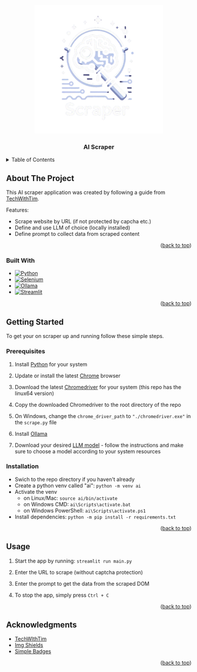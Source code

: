 <a id="readme-top"></a>


<!-- PROJECT LOGO -->
<br />
<div align="center">
  <a href="https://github.com/Tennent/ai-scraper">
    <img src="images/ai-scraper-logo.png" alt="Logo" width="350" height="350">
  </a>
</div>

<h3 align="center">AI Scraper</h3>


<!-- TABLE OF CONTENTS -->
<details>
  <summary>Table of Contents</summary>
  <ol>
    <li>
      <a href="#about-the-project">About The Project</a>
      <ul>
        <li><a href="#built-with">Built With</a></li>
      </ul>
    </li>
    <li>
      <a href="#getting-started">Getting Started</a>
      <ul>
        <li><a href="#prerequisites">Prerequisites</a></li>
        <li><a href="#installation">Installation</a></li>
      </ul>
    </li>
    <li><a href="#usage">Usage</a></li>
    <li><a href="#roadmap">Roadmap</a></li>
    <li><a href="#contributing">Contributing</a></li>
    <li><a href="#license">License</a></li>
    <li><a href="#contact">Contact</a></li>
    <li><a href="#acknowledgments">Acknowledgments</a></li>
  </ol>
</details>


<!-- ABOUT THE PROJECT -->
## About The Project

This AI scraper application was created by following a guide from <a href="https://www.techwithtim.net/">TechWithTim</a>.

Features:

* Scrape website by URL (if not protected by capcha etc.)
* Define and use LLM of choice (locally installed)
* Define prompt to collect data from scraped content

<p align="right">(<a href="#readme-top">back to top</a>)</p>



### Built With

* [![Python][Python]][Python-url]
* [![Selenium][Selenium]][Selenium-url]
* [![Ollama][Ollama]][Ollama-url]
* [![Streamlit][Streamlit]][Streamlit-url]


<p align="right">(<a href="#readme-top">back to top</a>)</p>


<!-- GETTING STARTED -->
## Getting Started

To get your on scraper up and running follow these simple steps.

### Prerequisites

1. Install [Python](https://www.python.org/downloads/) for your system

2. Update or install the latest [Chrome](https://www.google.com/intl/hu_hu/chrome/) browser

3. Download the latest [Chromedriver](https://googlechromelabs.github.io/chrome-for-testing/#stable) for your system (this repo has the linux64 version)

4. Copy the downloaded Chromedriver to the root directory of the repo

5. On Windows, change the `chrome_driver_path` to `"./chromedriver.exe"` in the `scrape.py` file

6. Install [Ollama](https://ollama.com/download)

7. Download your desired [LLM model](https://github.com/ollama/ollama) - follow the instructions and make sure to choose a model according to your system resources

### Installation

* Swich to the repo directory if you haven't already
* Create a python venv called "ai": `python -m venv ai`
* Activate the venv
  * on Linux/Mac: `source ai/bin/activate`
  * on Windows CMD: `ai\Scripts\activate.bat`
  * on Windows PowerShell: `ai\Scripts\activate.ps1`
* Install dependencies: `python -m pip install -r requirements.txt`

<p align="right">(<a href="#readme-top">back to top</a>)</p>


<!-- USAGE EXAMPLES -->
## Usage

1. Start the app by running: `streamlit run main.py`

2. Enter the URL to scrape (without captcha protection)

3. Enter the prompt to get the data from the scraped DOM

4. To stop the app, simply press `Ctrl + C`

<p align="right">(<a href="#readme-top">back to top</a>)</p>


<!-- ACKNOWLEDGMENTS -->
## Acknowledgments

* [TechWIthTim](https://www.techwithtim.net/)
* [Img Shields](https://shields.io)
* [Simple Badges](https://badges.pages.dev/)

<p align="right">(<a href="#readme-top">back to top</a>)</p>


<!-- MARKDOWN LINKS & IMAGES -->

[Python]: https://img.shields.io/badge/Python-3776AB?logo=python&logoColor=fff&style=for-the-badge
[Python-url]: https://www.python.org/
[Selenium]: https://img.shields.io/badge/Selenium-43B02A?logo=selenium&logoColor=fff&style=for-the-badge
[Selenium-url]: https://www.selenium.dev/
[Ollama]: https://img.shields.io/badge/Ollama-000?logo=ollama&logoColor=fff&style=for-the-badge
[Ollama-url]: https://ollama.com/
[Streamlit]: https://img.shields.io/badge/Streamlit-FF4B4B?logo=streamlit&logoColor=fff&style=for-the-badge
[Streamlit-url]: https://streamlit.io/
